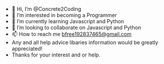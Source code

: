 - 👋 Hi, I’m @Concrete2Coding
- 👀 I’m interested in becoming a Programmer
- 🌱 I’m currently learning Javascript and Python
- 💞️ I’m looking to collaborate on Javascript and Python
- 📫 How to reach me bfree192837465@gmail.com
- Any and all help advice libaries information would be greatly appreciated!
- Thanks for your interest and or help.

<!---
Concrete2Coding/Concrete2Coding is a ✨ special ✨ repository because its `README.md` (this file) appears on your GitHub profile.
You can click the Preview link to take a look at your changes.
--->
